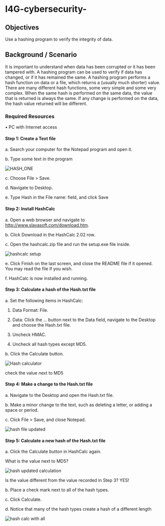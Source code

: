 # I4G-cybersecurity-
## Objectives
Use a hashing program to verify the integrity of data.
## Background / Scenario
It is important to understand when data has been corrupted or it has been tampered with. A hashing program
can be used to verify if data has changed, or if it has remained the same. A hashing program performs a hash
function on data or a file, which returns a (usually much shorter) value. There are many different hash
functions, some very simple and some very complex. When the same hash is performed on the same data,
the value that is returned is always the same. If any change is performed on the data, the hash value returned
will be different.
### Required Resources
• PC with Internet access
#### Step 1: Create a Text file
a. Search your computer for the Notepad program and open it.

b. Type some text in the program

![HASH_ONE](https://user-images.githubusercontent.com/118770973/235687756-25655795-86ed-4bfc-a98d-fd6efae09399.png)

c. Choose File > Save.


d. Navigate to Desktop.

e. Type Hash in the File name: field, and click Save

#### Step 2: Install HashCalc

a. Open a web browser and navigate to http://www.slavasoft.com/download.htm.

b. Click Download in the HashCalc 2.02 row.

c. Open the hashcalc.zip file and run the setup.exe file inside.

![hashcalc setup](https://user-images.githubusercontent.com/118770973/235692672-a9b549c9-5afe-4e3d-bb46-c81999b18c39.png)

e. Click Finish on the last screen, and close the README file if it opened. You may read the file if you wish.

f. HashCalc is now installed and running.

#### Step 3: Calculate a hash of the Hash.txt file

a. Set the following items in HashCalc:

1) Data Format: File.

2) Data: Click the … button next to the Data field, navigate to the Desktop and choose the Hash.txt file.

3) Uncheck HMAC.

4) Uncheck all hash types except MD5.

b. Click the Calculate button.

![Hash calculator](https://user-images.githubusercontent.com/118770973/235695036-2c063650-868d-4ffe-9f9b-f92cf0261300.png)

check the value next to MD5

#### Step 4: Make a change to the Hash.txt file

a. Navigate to the Desktop and open the Hash.txt file.

b. Make a minor change to the text, such as deleting a letter, or adding a space or period.

c. Click File > Save, and close Notepad.

![hash file updated](https://user-images.githubusercontent.com/118770973/235696705-29bfb81d-7b9f-4d6b-8d62-089198c8dcbe.png)

#### Step 5: Calculate a new hash of the Hash.txt file

a. Click the Calculate button in HashCalc again.

What is the value next to MD5?

![hash updated calculation](https://user-images.githubusercontent.com/118770973/235698481-d87a6da8-c9db-4f88-ad21-95a93ed6803d.png)

Is the value different from the value recorded in Step 3? YES!



b. Place a check mark next to all of the hash types.

c. Click Calculate.

d. Notice that many of the hash types create a hash of a different length

![hash calc with all ](https://user-images.githubusercontent.com/118770973/235701027-3cc2cc2e-8caa-4911-b434-6d4655f6c13e.png)




